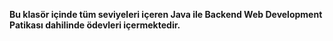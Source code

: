 **Bu klasör içinde tüm seviyeleri içeren Java ile Backend Web Development Patikası dahilinde ödevleri içermektedir.**

